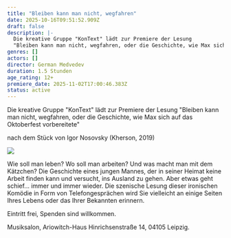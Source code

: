 ```yaml
---
title: "Bleiben kann man nicht, wegfahren"
date: 2025-10-16T09:51:52.909Z
draft: false
description: |-
  Die kreative Gruppe "KonText" lädt zur Premiere der Lesung
  "Bleiben kann man nicht, wegfahren, oder die Geschichte, wie Max sich auf das Oktoberfest vorbereitete"
genres: []
actors: []
director: German Medvedev
duration: 1.5 Stunden
age_rating: 12+
premiere_date: 2025-11-02T17:00:46.383Z
status: active
---
```

Die kreative Gruppe "KonText" lädt zur Premiere der Lesung
"Bleiben kann man nicht, wegfahren, oder die Geschichte, wie Max sich auf das Oktoberfest vorbereitete"

nach dem Stück von Igor Nosovsky (Kherson, 2019)

![](/images/photo_2025-10-16_11-46-13.jpg)

Wie soll man leben? Wo soll man arbeiten? Und was macht man mit dem Kätzchen? Die Geschichte eines jungen Mannes, der in seiner Heimat keine Arbeit finden kann und versucht, ins Ausland zu gehen. Aber etwas geht schief... immer und immer wieder. Die szenische Lesung dieser ironischen Komödie in Form von Telefongesprächen wird Sie vielleicht an einige Seiten Ihres Lebens oder das Ihrer Bekannten erinnern.

Eintritt frei, Spenden sind willkommen.

Musiksalon, Ariowitch-Haus
Hinrichsenstraße 14, 04105 Leipzig.
